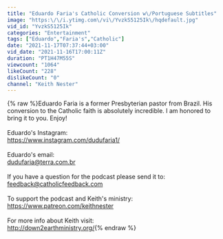 ```yaml
---
title: "Eduardo Faria's Catholic Conversion w\/Portuguese Subtitles"
image: "https:\/\/i.ytimg.com\/vi\/YvzkS5125Ik\/hqdefault.jpg"
vid_id: "YvzkS5125Ik"
categories: "Entertainment"
tags: ["Eduardo","Faria's","Catholic"]
date: "2021-11-17T07:37:44+03:00"
vid_date: "2021-11-16T17:00:11Z"
duration: "PT1H47M55S"
viewcount: "1064"
likeCount: "228"
dislikeCount: "0"
channel: "Keith Nester"
---
```

{% raw %}Eduardo Faria is a former Presbyterian pastor from Brazil. His conversion to the Catholic faith is absolutely incredible. I am honored to bring it to you.  Enjoy!<br /><br />Eduardo's Instagram:<br /><a rel="nofollow" target="blank" href="https://www.instagram.com/dudufaria1/">https://www.instagram.com/dudufaria1/</a><br /><br />Eduardo's email:<br />dudufaria@terra.com.br<br /><br />If you have a question for the podcast please send it to: feedback@catholicfeedback.com <br /><br />To support the podcast and Keith's ministry:<br /><a rel="nofollow" target="blank" href="https://www.patreon.com/keithnester">https://www.patreon.com/keithnester</a><br /><br />For more info about Keith visit:<br /><a rel="nofollow" target="blank" href="http://down2earthministry.org/">http://down2earthministry.org/</a>{% endraw %}
